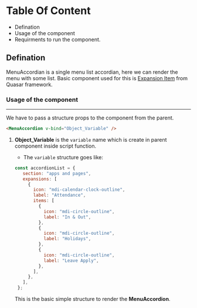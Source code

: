 # Table Of Content

- Defination
- Usage of the component
- Requirments to run the component.

## Defination

MenuAccordian is a single menu list accordian, here we can render the menu with some list.
Basic component used for this is [Expansion Item](https://quasar.dev/vue-components/expansion-item) from Quasar framework.

### Usage of the component

---

We have to pass a structure props to the component from the parent.

```html
<MenuAccordion v-bind="Object_Variable" />
```

1. **Object_Variable** is the `variable` name which is create in parent component inside script function.

   - The `variable` structure goes like:

   ```JavaScript
   const accordionList = {
      section: "apps and pages",
      expansions: [
        {
          icon: "mdi-calendar-clock-outline",
          label: "Attendance",
          items: [
            {
              icon: "mdi-circle-outline",
              label: "In & Out",
            },
            {
              icon: "mdi-circle-outline",
              label: "Holidays",
            },
            {
              icon: "mdi-circle-outline",
              label: "Leave Apply",
            },
          ],
        },
      ],
    };
   ```

   This is the basic simple structure to render the **MenuAccordion**.
